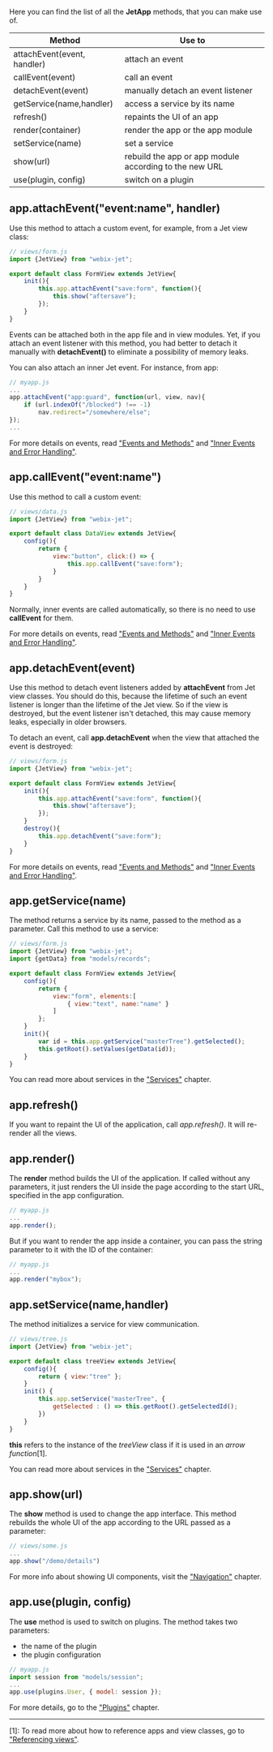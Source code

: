 Here you can find the list of all the **JetApp** methods, that you can make use of.

| Method                        | Use to  |
|-------------------------------|---------|
| attachEvent(event, handler)   | attach an event |
| callEvent(event)              | call an event |
| detachEvent(event)            | manually detach an event listener |
| getService(name,handler)      | access a service by its name |
| refresh()                     | repaints the UI of an app |
| render(container)             | render the app or the app module |
| setService(name)              | set a service |
| show(url)                     | rebuild the app or app module according to the new URL |
| use(plugin, config)           | switch on a plugin |

## app.attachEvent("event:name", handler)

Use this method to attach a custom event, for example, from a Jet view class:

```js
// views/form.js
import {JetView} from "webix-jet";

export default class FormView extends JetView{
    init(){
        this.app.attachEvent("save:form", function(){
            this.show("aftersave");
        });
    }
}
```

Events can be attached both in the app file and in view modules. Yet, if you attach an event listener with this method, you had better to detach it manually with **detachEvent()** to eliminate a possibility of memory leaks.

You can also attach an inner Jet event. For instance, from app:

```js
// myapp.js
...
app.attachEvent("app:guard", function(url, view, nav){
    if (url.indexOf("/blocked") !== -1)
        nav.redirect="/somewhere/else";
});
...
```

For more details on events, read ["Events and Methods"](events.md) and ["Inner Events and Error Handling"](inner_events.md).

## app.callEvent("event:name")

Use this method to call a custom event:

```js
// views/data.js
import {JetView} from "webix-jet";

export default class DataView extends JetView{
    config(){
        return {
            view:"button", click:() => {
                this.app.callEvent("save:form");
            }
        }
    }
}
```

Normally, inner events are called automatically, so there is no need to use **callEvent** for them.

For more details on events, read ["Events and Methods"](events.md) and ["Inner Events and Error Handling"](inner_events.md).

## app.detachEvent(event)

Use this method to detach event listeners added by **attachEvent** from Jet view classes. You should do this, because the lifetime of such an event listener is longer than the lifetime of the Jet view. So if the view is destroyed, but the event listener isn't detached, this may cause memory leaks, especially in older browsers.

To detach an event, call **app.detachEvent** when the view that attached the event is destroyed:

```js
// views/form.js
import {JetView} from "webix-jet";

export default class FormView extends JetView{
    init(){
        this.app.attachEvent("save:form", function(){
            this.show("aftersave");
        });
    }
    destroy(){
        this.app.detachEvent("save:form");
    }
}
```

For more details on events, read ["Events and Methods"](events.md) and ["Inner Events and Error Handling"](inner_events.md).

## app.getService(name)

The method returns a service by its name, passed to the method as a parameter. Call this method to use a service:

```js
// views/form.js
import {JetView} from "webix-jet";
import {getData} from "models/records";

export default class FormView extends JetView{
    config(){
        return {
            view:"form", elements:[
                { view:"text", name:"name" }
            ]
        };
    }
    init(){
        var id = this.app.getService("masterTree").getSelected();
        this.getRoot().setValues(getData(id));
    }
}
```

You can read more about services in the ["Services"](services.md) chapter.

## app.refresh()

If you want to repaint the UI of the application, call *app.refresh()*. It will re-render all the views.

## app.render()

The **render** method builds the UI of the application. If called without any parameters, it just renders the UI inside the page according to the start URL, specified in the app configuration.

```js
// myapp.js
...
app.render();
```

But if you want to render the app inside a container, you can pass the string parameter to it with the ID of the container:

```js
// myapp.js
...
app.render("mybox");
```

## app.setService(name,handler)

The method initializes a service for view communication.

```js
// views/tree.js
import {JetView} from "webix-jet";

export default class treeView extends JetView{
    config(){
        return { view:"tree" };
    }
    init() {
        this.app.setService("masterTree", {
            getSelected : () => this.getRoot().getSelectedId();
        })
    }
}
```

**this** refers to the instance of the *treeView* class if it is used in an *arrow function*[1].

You can read more about services in the ["Services"](services.md) chapter.

## app.show(url)

The **show** method is used to change the app interface. This method rebuilds the whole UI of the app according to the URL passed as a parameter:

```js
// views/some.js
...
app.show("/demo/details")
```

For more info about showing UI components, visit the ["Navigation"](navigation.md) chapter.

## app.use(plugin, config)

The **use** method is used to switch on plugins. The method takes two parameters:

- the name of the plugin 
- the plugin configuration

```js
// myapp.js
import session from "models/session";
...
app.use(plugins.User, { model: session });
```

For more details, go to the ["Plugins"](plugins.md) chapter.

<!-- footnotes -->
- - -
[1]:
To read more about how to reference apps and view classes, go to ["Referencing views"](../detailed/referencing.md).
